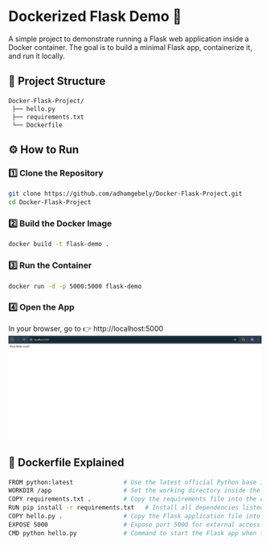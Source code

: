 # Dockerized Flask Demo 🐳

A simple project to demonstrate running a Flask web application inside a Docker container. The goal is to build a minimal Flask app, containerize it, and run it locally.

## 📂 Project Structure
```
Docker-Flask-Project/
 ├── hello.py 
 ├── requirements.txt
 └── Dockerfile
```

## ⚙️ How to Run
### 1️⃣ Clone the Repository 
``` bash 
git clone https://github.com/adhamgebely/Docker-Flask-Project.git
cd Docker-Flask-Project
```
### 2️⃣ Build the Docker Image
``` bash
docker build -t flask-demo .
```
### 3️⃣ Run the Container
``` bash
docker run -d -p 5000:5000 flask-demo
```
### 4️⃣ Open the App 
In your browser, go to 👉 http://localhost:5000
![alt text](<Screenshot 2025-10-02 173909.png>)

## 🐳 Dockerfile Explained
``` bash
FROM python:latest              # Use the latest official Python base image
WORKDIR /app                    # Set the working directory inside the container
COPY requirements.txt .         # Copy the requirements file into the container
RUN pip install -r requirements.txt   # Install all dependencies listed in requirements.txt
COPY hello.py .                 # Copy the Flask application file into the container
EXPOSE 5000                     # Expose port 5000 for external access
CMD python hello.py             # Command to start the Flask app when the container runs
```